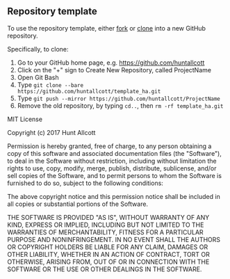## Repository template

To use the repository template, either [fork](https://help.github.com/articles/fork-a-repo/) or [clone](https://help.github.com/articles/duplicating-a-repository/) into a new GitHub repository.

Specifically, to clone:
1. Go to your GitHub home page, e.g. https://github.com/huntallcott
2. Click on the "+" sign to Create New Repository, called ProjectName
3. Open Git Bash
4. Type `git clone --bare https://github.com/huntallcott/template_ha.git`
5. Type `git push --mirror https://github.com/huntallcott/ProjectName`
6. Remove the old repository, by typing `cd..`, then `rm -rf template_ha.git`

MIT License

Copyright (c) 2017 Hunt Allcott

Permission is hereby granted, free of charge, to any person obtaining a copy
of this software and associated documentation files (the "Software"), to deal
in the Software without restriction, including without limitation the rights
to use, copy, modify, merge, publish, distribute, sublicense, and/or sell
copies of the Software, and to permit persons to whom the Software is
furnished to do so, subject to the following conditions:

The above copyright notice and this permission notice shall be included in all
copies or substantial portions of the Software.

THE SOFTWARE IS PROVIDED "AS IS", WITHOUT WARRANTY OF ANY KIND, EXPRESS OR
IMPLIED, INCLUDING BUT NOT LIMITED TO THE WARRANTIES OF MERCHANTABILITY,
FITNESS FOR A PARTICULAR PURPOSE AND NONINFRINGEMENT. IN NO EVENT SHALL THE
AUTHORS OR COPYRIGHT HOLDERS BE LIABLE FOR ANY CLAIM, DAMAGES OR OTHER
LIABILITY, WHETHER IN AN ACTION OF CONTRACT, TORT OR OTHERWISE, ARISING FROM,
OUT OF OR IN CONNECTION WITH THE SOFTWARE OR THE USE OR OTHER DEALINGS IN THE
SOFTWARE.
